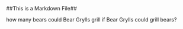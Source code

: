 ##This is a Markdown File##


how many bears could Bear Grylls grill if Bear Grylls could grill bears?
